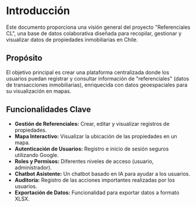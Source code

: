 
# Introducción

Este documento proporciona una visión general del proyecto "Referenciales CL", una base de datos colaborativa diseñada para recopilar, gestionar y visualizar datos de propiedades inmobiliarias en Chile.

## Propósito

El objetivo principal es crear una plataforma centralizada donde los usuarios puedan registrar y consultar información de "referenciales" (datos de transacciones inmobiliarias), enriquecida con datos geoespaciales para su visualización en mapas.

## Funcionalidades Clave

- **Gestión de Referenciales:** Crear, editar y visualizar registros de propiedades.
- **Mapa Interactivo:** Visualizar la ubicación de las propiedades en un mapa.
- **Autenticación de Usuarios:** Registro e inicio de sesión seguros utilizando Google.
- **Roles y Permisos:** Diferentes niveles de acceso (usuario, administrador).
- **Chatbot Asistente:** Un chatbot basado en IA para ayudar a los usuarios.
- **Auditoría:** Registro de las acciones importantes realizadas por los usuarios.
- **Exportación de Datos:** Funcionalidad para exportar datos a formato XLSX.
